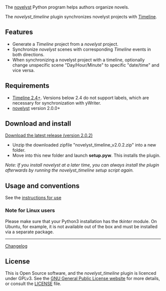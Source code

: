 The [novelyst](https://peter88213.github.io/novelyst/) Python program helps authors organize novels.  

The *novelyst_timeline* plugin synchronizes novelyst projects with [Timeline](https://peter88213.github.io/yw-timeline).

## Features

- Generate a *Timeline* project from a *novelyst* project.
- Synchronize *novelyst* scenes with corresponding *Timeline* events in both directions.
- When synchronizing a novelyst project with a timeline, optionally change unspecific scene "Day/Hour/Minute" to specific "date/time" and vice versa.

## Requirements

- [Timeline 2.4+](https://sourceforge.net/projects/thetimelineproj/). Versions below 2.4 do not support labels, which are necessary for synchronization with yWriter.
- [novelyst](https://peter88213.github.io/novelyst/) version 2.0.0+


## Download and install

[Download the latest release (version 2.0.2)](https://raw.githubusercontent.com/peter88213/novelyst_timeline/main/dist/novelyst_timeline_v2.0.2.zip)

- Unzip the downloaded zipfile "novelyst_timeline_v2.0.2.zip" into a new folder.
- Move into this new folder and launch **setup.pyw**. This installs the plugin.

*Note: If you install novelyst at a later time, you can always install the plugin afterwards by running the novelyst_timeline setup script again.*

## Usage and conventions

See the [instructions for use](usage)

### Note for Linux users

Please make sure that your Python3 installation has the *tkinter* module. On Ubuntu, for example, it is not available out of the box and must be installed via a separate package. 

------------------------------------------------------------------

[Changelog](changelog)

## License

This is Open Source software, and the *novelyst_timeline* plugin is licenced under GPLv3. See the
[GNU General Public License website](https://www.gnu.org/licenses/gpl-3.0.en.html) for more
details, or consult the [LICENSE](https://github.com/peter88213/novelyst_timeline/blob/main/LICENSE) file.


 




